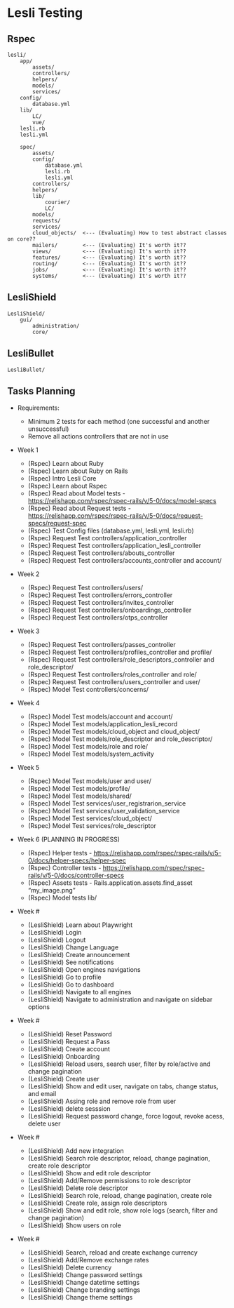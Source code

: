 # Lesli Testing

## Rspec
```
lesli/
    app/
        assets/
        controllers/
        helpers/
        models/
        services/
    config/
        database.yml
    lib/
        LC/
        vue/
    lesli.rb
    lesli.yml

    spec/
        assets/
        config/
            database.yml
            lesli.rb
            lesli.yml
        controllers/
        helpers/
        lib/
            courier/
            LC/
        models/
        requests/
        services/
        cloud_objects/  <--- (Evaluating) How to test abstract classes on core??
        mailers/        <--- (Evaluating) It's worth it??
        views/          <--- (Evaluating) It's worth it??
        features/       <--- (Evaluating) It's worth it??
        routing/        <--- (Evaluating) It's worth it??
        jobs/           <--- (Evaluating) It's worth it??
        systems/        <--- (Evaluating) It's worth it??
```

## LesliShield
```
LesliShield/
    gui/
        administration/
        core/
```

## LesliBullet
```
LesliBullet/
```

## Tasks Planning

- Requirements:
    - Minimum 2 tests for each method (one successful and another unsuccessful)
    - Remove all actions controllers that are not in use

- Week 1
    - (Rspec) Learn about Ruby
    - (Rspec) Learn about Ruby on Rails
    - (Rspec) Intro Lesli Core
    - (Rspec) Learn about Rspec
    - (Rspec) Read about Model tests - https://relishapp.com/rspec/rspec-rails/v/5-0/docs/model-specs
    - (Rspec) Read about Request tests - https://relishapp.com/rspec/rspec-rails/v/5-0/docs/request-specs/request-spec
    - (Rspec) Test Config files (database.yml, lesli.yml, lesli.rb)
    - (Rspec) Request Test controllers/application_controller
    - (Rspec) Request Test controllers/application_lesli_controller
    - (Rspec) Request Test controllers/abouts_controller
    - (Rspec) Request Test controllers/accounts_controller and account/
- Week 2
    - (Rspec) Request Test controllers/users/
    - (Rspec) Request Test controllers/errors_controller
    - (Rspec) Request Test controllers/invites_controller
    - (Rspec) Request Test controllers/onboardings_controller
    - (Rspec) Request Test controllers/otps_controller
- Week 3
    - (Rspec) Request Test controllers/passes_controller
    - (Rspec) Request Test controllers/profiles_controller and profile/
    - (Rspec) Request Test controllers/role_descriptors_controller and role_descriptor/
    - (Rspec) Request Test controllers/roles_controller and role/
    - (Rspec) Request Test controllers/users_controller and user/
    - (Rspec) Model Test controllers/concerns/
- Week 4
    - (Rspec) Model Test models/account and account/
    - (Rspec) Model Test models/application_lesli_record
    - (Rspec) Model Test models/cloud_object and cloud_object/
    - (Rspec) Model Test models/role_descriptor and role_descriptor/
    - (Rspec) Model Test models/role and role/
    - (Rspec) Model Test models/system_activity
- Week 5
    - (Rspec) Model Test models/user and user/
    - (Rspec) Model Test models/profile/
    - (Rspec) Model Test models/shared/
    - (Rspec) Model Test services/user_registrarion_service
    - (Rspec) Model Test services/user_validation_service
    - (Rspec) Model Test services/cloud_object/
    - (Rspec) Model Test services/role_descriptor
- Week 6
    (PLANNING IN PROGRESS)
    - (Rspec) Helper tests - https://relishapp.com/rspec/rspec-rails/v/5-0/docs/helper-specs/helper-spec
    - (Rspec) Controller tests - https://relishapp.com/rspec/rspec-rails/v/5-0/docs/controller-specs
    - (Rspec) Assets tests - Rails.application.assets.find_asset “my_image.png”
    - (Rspec) Model tests lib/
- Week #
    - (LesliShield) Learn about Playwright
    - (LesliShield) Login
    - (LesliShield) Logout
    - (LesliShield) Change Language
    - (LesliShield) Create announcement
    - (LesliShield) See notifications
    - (LesliShield) Open engines navigations
    - (LesliShield) Go to profile
    - (LesliShield) Go to dashboard
    - (LesliShield) Navigate to all engines
    - (LesliShield) Navigate to administration and navigate on sidebar options
- Week #
    - (LesliShield) Reset Password
    - (LesliShield) Request a Pass
    - (LesliShield) Create account
    - (LesliShield) Onboarding
    - (LesliShield) Reload users, search user, filter by role/active and change pagination
    - (LesliShield) Create user
    - (LesliShield) Show and edit user, navigate on tabs, change status, and email
    - (LesliShield) Assing role and remove role from user
    - (LesliShield) delete sesssion
    - (LesliShield) Request password change, force logout, revoke acess, delete user
- Week #
    - (LesliShield) Add new integration
    - (LesliShield) Search role descriptor, reload, change pagination, create role descriptor
    - (LesliShield) Show and edit role descriptor
    - (LesliShield) Add/Remove permissions to role descriptor
    - (LesliShield) Delete role descriptor
    - (LesliShield) Search role, reload, change pagination, create role
    - (LesliShield) Create role, assign role descriptors
    - (LesliShield) Show and edit role, show role logs (search, filter and change pagination)
    - (LesliShield) Show users on role
- Week #
    - (LesliShield) Search, reload and create exchange currency
    - (LesliShield) Add/Remove exchange rates
    - (LesliShield) Delete currency
    - (LesliShield) Change password settings
    - (LesliShield) Change datetime settings
    - (LesliShield) Change branding settings
    - (LesliShield) Change theme settings
